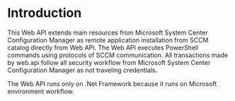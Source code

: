 # Introduction 
This Web API extends main resources from Microsoft System Center Configuration Manager as remote application installation from SCCM catalog directly from Web API.
The Web API executes PowerShell commands using protocols of SCCM communication.
All transactions made by web.api follow all security workflow from Microsoft System Center Configuration Manager as not traveling credentials.

The Web API runs only on .Net Framework because it runs on Microsoft environment workflow.
